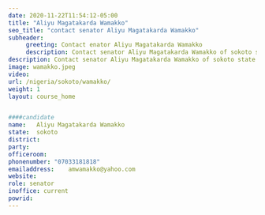 ```yaml
---
date: 2020-11-22T11:54:12-05:00
title: "Aliyu Magatakarda Wamakko"
seo_title: "contact senator Aliyu Magatakarda Wamakko"
subheader:
     greeting: Contact enator Aliyu Magatakarda Wamakko 
     description: Contact senator Aliyu Magatakarda Wamakko of sokoto state. Contact information for Aliyu Magatakarda Wamakko includes email address, phone number, and mailing address.
description: Contact senator Aliyu Magatakarda Wamakko of sokoto state. Contact information for Aliyu Magatakarda Wamakko includes email address, phone number, and mailing address.
image: wamakko.jpeg
video: 
url: /nigeria/sokoto/wamakko/
weight: 1
layout: course_home


####candidate
name:	Aliyu Magatakarda Wamakko
state:	sokoto
district: 
party:	
officeroom:	
phonenumber: "07033181818"
emailaddress:	 amwamakko@yahoo.com
website:	
role: senator
inoffice: current
powrid: 
---
```


